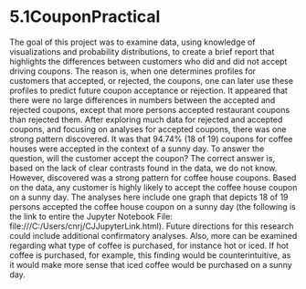 # 5.1CouponPractical
The goal of this project was to examine data, using knowledge of visualizations and probability distributions, to create a brief report that highlights the differences between customers who did and did not accept driving coupons. The reason is, when one determines profiles for customers that accepted, or rejected, the coupons, one can later use these profiles to predict future coupon acceptance or rejection. 
It appeared that there were no large differences in numbers between the accepted and rejected coupons, except that more persons accepted restaurant coupons than rejected them. After exploring much data for rejected and accepted coupons, and focusing on analyses for accepted coupons, there was one strong pattern discovered. It was that 94.74% (18 of 19) coupons for coffee houses were accepted in the context of a sunny day. To answer the question, will the customer accept the coupon?  The correct answer is, based on the lack of clear contrasts found in the data, we do not know. However, discovered was a strong pattern for coffee house coupons. Based on the data, any customer is highly likely to accept the coffee house coupon on a sunny day.
The analyses here include one graph that depicts 18 of 19 persons accepted the coffee house coupon on a sunny day (the following is the link to entire the Jupyter Notebook File: file:///C:/Users/cnrj/CJJupyterLink.html). Future directions for this research could include additional confirmatory analyses. Also, more can be examined regarding what type of coffee is purchased, for instance hot or iced. If hot coffee is purchased, for example, this finding would be counterintuitive, as it would make more sense that iced coffee would be purchased on a sunny day.  
